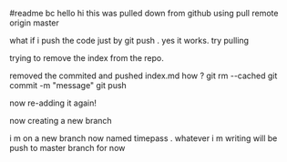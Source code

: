 #readme bc
 hello hi this was pulled down from  github using pull remote origin master

what if i push the code just by git push .
 yes it works. try pulling

trying to remove the index from the repo.

removed the commited and pushed index.md
how ?
git rm --cached<file>
git commit -m "message"
git push


now re-adding it again!

now creating a new branch

i m on a new branch now named timepass .
whatever i m writing will be push to master branch for now 

